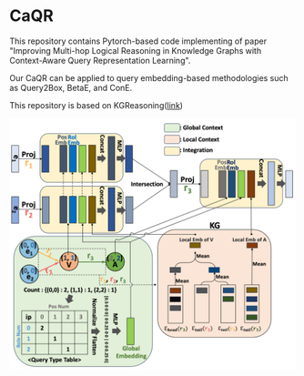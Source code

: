 # CaQR
This repository contains Pytorch-based code implementing of paper "Improving Multi-hop Logical Reasoning in Knowledge Graphs with Context-Aware Query Representation Learning". 

Our CaQR can be applied to query embedding-based methodologies such as Query2Box, BetaE, and ConE.

This repository is based on KGReasoning([link])

![CaQR applied on _ip_ query.](./fig/caqr.png)

[link]: https://github.com/snap-stanford/KGReasoning
